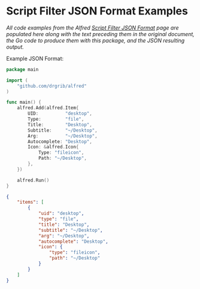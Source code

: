 # Script Filter JSON Format Examples

_All code examples from the Alfred [Script Filter JSON Format](https://www.alfredapp.com/help/workflows/inputs/script-filter/json/) page are populated here along with the text preceding them in the original document, the Go code to produce them with this package, and the JSON resulting output._

Example JSON Format:

``` go
package main

import (
	"github.com/drgrib/alfred"
)

func main() {
	alfred.Add(alfred.Item{
		UID:          "desktop",
		Type:         "file",
		Title:        "Desktop",
		Subtitle:     "~/Desktop",
		Arg:          "~/Desktop",
		Autocomplete: "Desktop",
		Icon: &alfred.Icon{
			Type: "fileicon",
			Path: "~/Desktop",
		},
	})

	alfred.Run()
}
```
``` json
{
	"items": [
		{
			"uid": "desktop",
			"type": "file",
			"title": "Desktop",
			"subtitle": "~/Desktop",
			"arg": "~/Desktop",
			"autocomplete": "Desktop",
			"icon": {
				"type": "fileicon",
				"path": "~/Desktop"
			}
		}
	]
}
```